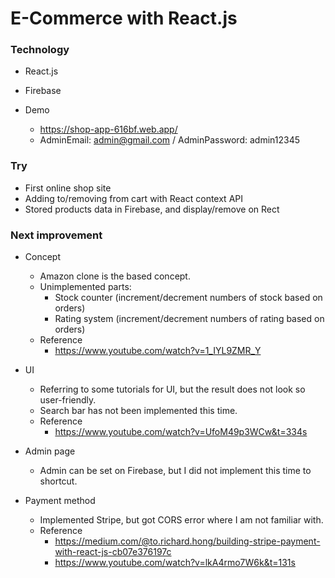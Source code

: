 # E-Commerce with React.js

### Technology
- React.js
- Firebase

- Demo
    - https://shop-app-616bf.web.app/
    - AdminEmail: admin@gmail.com / AdminPassword: admin12345


### Try
- First online shop site
- Adding to/removing from cart with React context API
- Stored products data in Firebase, and display/remove on Rect


### Next improvement
- Concept
    - Amazon clone is the based concept.
    - Unimplemented parts:
        - Stock counter (increment/decrement numbers of stock based on orders)
        - Rating system (increment/decrement numbers of rating based on orders)
    - Reference
        - https://www.youtube.com/watch?v=1_IYL9ZMR_Y

- UI
    - Referring to some tutorials for UI, but the result does not look so user-friendly.
    - Search bar has not been implemented this time.
    - Reference
        - https://www.youtube.com/watch?v=UfoM49p3WCw&t=334s

- Admin page
    - Admin can be set on Firebase, but I did not implement this time to shortcut. 


- Payment method
    - Implemented Stripe, but got CORS error where I am not familiar with.   
    - Reference
        - https://medium.com/@to.richard.hong/building-stripe-payment-with-react-js-cb07e376197c  
        - https://www.youtube.com/watch?v=lkA4rmo7W6k&t=131s  
  

